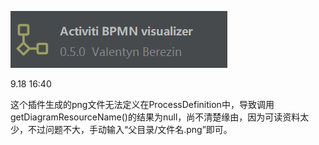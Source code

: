 ![image-20220918164028412](assets\a.png)

9.18   16:40

这个插件生成的png文件无法定义在ProcessDefinition中，导致调用getDiagramResourceName()的结果为null，尚不清楚缘由，因为可读资料太少，不过问题不大，手动输入“父目录/文件名.png”即可。